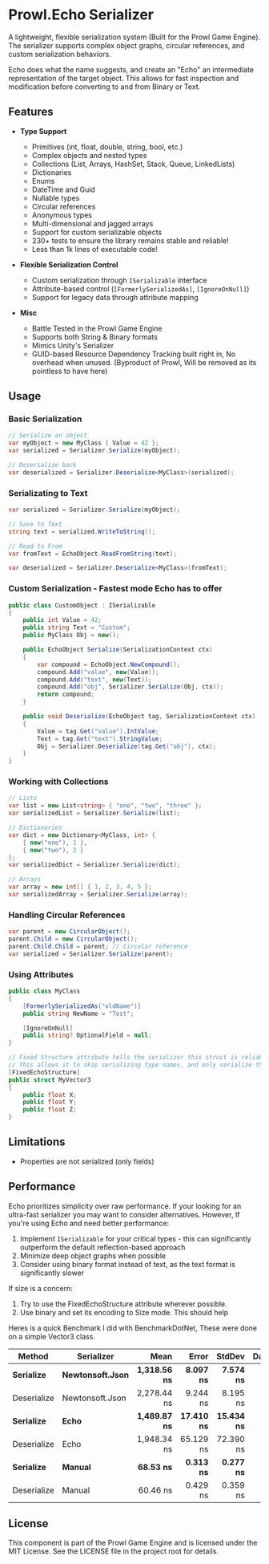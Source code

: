 # Prowl.Echo Serializer

A lightweight, flexible serialization system (Built for the Prowl Game Engine). The serializer supports complex object graphs, circular references, and custom serialization behaviors.

Echo does what the name suggests, and create an "Echo" an intermediate representation of the target object.
This allows for fast inspection and modification before converting to and from Binary or Text.

## Features

- **Type Support**
  - Primitives (int, float, double, string, bool, etc.)
  - Complex objects and nested types
  - Collections (List, Arrays, HashSet, Stack, Queue, LinkedLists)
  - Dictionaries
  - Enums
  - DateTime and Guid
  - Nullable types
  - Circular references
  - Anonymous types
  - Multi-dimensional and jagged arrays
  - Support for custom serializable objects
  - 230+ tests to ensure the library remains stable and reliable!
  - Less than 1k lines of executable code!

- **Flexible Serialization Control**
  - Custom serialization through `ISerializable` interface
  - Attribute-based control (`[FormerlySerializedAs]`, `[IgnoreOnNull]`)
  - Support for legacy data through attribute mapping

- **Misc**
  - Battle Tested in the Prowl Game Engine
  - Supports both String & Binary formats
  - Mimics Unity's Serializer
  - GUID-based Resource Dependency Tracking built right in, No overhead when unused. (Byproduct of Prowl, Will be removed as its pointless to have here)


## Usage

### Basic Serialization

```csharp
// Serialize an object
var myObject = new MyClass { Value = 42 };
var serialized = Serializer.Serialize(myObject);

// Deserialize back
var deserialized = Serializer.Deserialize<MyClass>(serialized);
```

### Serializating to Text

```csharp
var serialized = Serializer.Serialize(myObject);

// Save to Text
string text = serialized.WriteToString();

// Read to From
var fromText = EchoObject.ReadFromString(text);

var deserialized = Serializer.Deserialize<MyClass>(fromText);
```

### Custom Serialization - Fastest mode Echo has to offer

```csharp
public class CustomObject : ISerializable
{
    public int Value = 42;
    public string Text = "Custom";
	public MyClass Obj = new();

    public EchoObject Serialize(SerializationContext ctx)
    {
        var compound = EchoObject.NewCompound();
        compound.Add("value", new(Value));
        compound.Add("text", new(Text));
        compound.Add("obj", Serializer.Serialize(Obj, ctx));
        return compound;
    }

    public void Deserialize(EchoObject tag, SerializationContext ctx)
    {
        Value = tag.Get("value").IntValue;
        Text = tag.Get("text").StringValue;
		Obj = Serializer.Deserialize(tag.Get("obj"), ctx);
    }
}
```

### Working with Collections

```csharp
// Lists
var list = new List<string> { "one", "two", "three" };
var serializedList = Serializer.Serialize(list);

// Dictionaries
var dict = new Dictionary<MyClass, int> {
    { new("one"), 1 },
    { new("two"), 2 }
};
var serializedDict = Serializer.Serialize(dict);

// Arrays
var array = new int[] { 1, 2, 3, 4, 5 };
var serializedArray = Serializer.Serialize(array);
```

### Handling Circular References

```csharp
var parent = new CircularObject();
parent.Child = new CircularObject();
parent.Child.Child = parent; // Circular reference
var serialized = Serializer.Serialize(parent);
```

### Using Attributes

```csharp
public class MyClass
{
    [FormerlySerializedAs("oldName")]
    public string NewName = "Test";

    [IgnoreOnNull]
    public string? OptionalField = null;
}

// Fixed Structure attribute tells the serializer this struct is reliable in shape/structure and will never change
// This allows it to skip serializing type names, and only serialize the field values in the order they appear
[FixedEchoStructure]
public struct MyVector3
{
    public float X;
    public float Y;
    public float Z;
}
```

## Limitations
  - Properties are not serialized (only fields)

## Performance

Echo prioritizes simplicity over raw performance.
If your looking for an ultra-fast serializer you may want to consider alternatives.
However, If you're using Echo and need better performance:
  1. Implement `ISerializable` for your critical types - this can significantly outperform the default reflection-based approach
  2. Minimize deep object graphs when possible
  3. Consider using binary format instead of text, as the text format is significantly slower

If size is a concern:
  1. Try to use the FixedEchoStructure attribute wherever possible.
  2. Use binary and set its encoding to Size mode.
This should help

Heres is a quick Benchmark I did with BenchmarkDotNet, These were done on a simple Vector3 class.

|      Method |           Serializer |        Mean |     Error |    StdDev | DataSize |
|------------ |--------------------- |------------:|----------:|----------:|---------:|
|   **Serialize** |      **Newtonsoft.Json** | **1,318.56 ns** |  **8.097 ns** |  **7.574 ns** |     **35 B** |
| Deserialize |      Newtonsoft.Json | 2,278.44 ns |  9.244 ns |  8.195 ns |        - |
|   **Serialize** |           **Echo** | **1,489.87 ns** | **17.410 ns** | **15.434 ns** |     **17 B** |
| Deserialize |           Echo | 1,948.34 ns | 65.129 ns | 72.390 ns |        - |
|   **Serialize** |           **Manual** | **68.53 ns** | **0.313 ns** | **0.277 ns** |     **12 B** |
| Deserialize |           Manual | 60.46 ns | 0.429 ns | 0.359 ns |        - |

## License

This component is part of the Prowl Game Engine and is licensed under the MIT License. See the LICENSE file in the project root for details.
